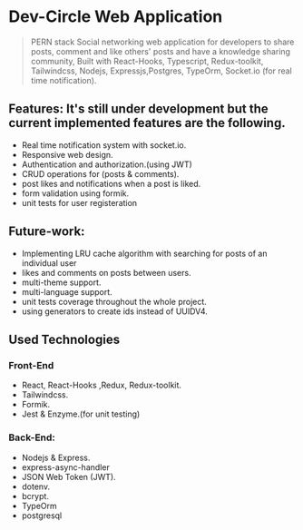 # Dev-Circle Web Application
> PERN stack Social networking web application for developers to share posts, comment and like others' posts and have a knowledge sharing community, Built with React-Hooks, Typescript, Redux-toolkit, Tailwindcss, Nodejs, Expressjs,Postgres, TypeOrm, Socket.io (for real time notification).

## Features: It's still under development but the current implemented features are the following.

- Real time notification system with socket.io.
- Responsive web design.
- Authentication and authorization.(using JWT)
- CRUD operations for (posts & comments).
- post likes and notifications when a post is liked.
- form validation using formik.
- unit tests for user registeration 

## Future-work:
- Implementing LRU cache algorithm with searching for posts of an individual user
- likes and comments on posts between users.
- multi-theme support.
- multi-language support.
- unit tests coverage throughout the whole project.
- using generators to create ids instead of UUIDV4.

## Used Technologies
### Front-End

- React, React-Hooks ,Redux, Redux-toolkit.
- Tailwindcss.
- Formik.
- Jest & Enzyme.(for unit testing)

### Back-End:
- Nodejs & Express.
- express-async-handler
- JSON Web Token (JWT).
- dotenv.
- bcrypt.
- TypeOrm
- postgresql

